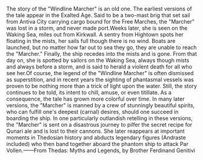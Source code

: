 The story of the "Windline Marcher" is an old one. The earliest versions of the tale appear in the Exalted Age. Said to be a two-mast brig that set sail from Antiva City carrying cargo bound for the Free Marches, the "Marcher" was lost in a storm, and never made port.Weeks later, she is seen on the Waking Sea, miles out from Kirkwall. A sentry from Hightown spots her floating in the mists, her sails full though there is no wind. Boats are launched, but no matter how far out to sea they go, they are unable to reach the "Marcher." Finally, the ship recedes into the mists and is gone. From that day on, she is spotted by sailors on the Waking Sea, always though mists and always before a storm, and is said to herald a violent death for all who see her.Of course, the legend of the "Windline Marcher" is often dismissed as superstition, and in recent years the sighting of phantasmal vessels was proven to be nothing more than a trick of light upon the water. Still, the story continues to be told, its intent to chill, amuse, or even titillate. As a consequence, the tale has grown more colorful over time. In many later versions, the "Marcher" is manned by a crew of stunningly beautiful spirits, who can fulfill one's deepest (carnal) desires, should one succeed in boarding the ship. In one particularly outlandish retelling in these versions, the "Marcher" is sent on a disastrous journey to pilfer the secret recipe for Qunari ale and is lost to their cannons. She later reappears at important moments in Thedosian history and abducts legendary figures (Andraste included) who then band together aboard the phantom ship to attack Par Vollen.——From Thedas: Myths and Legends, by Brother Ferdinand Genitivi
